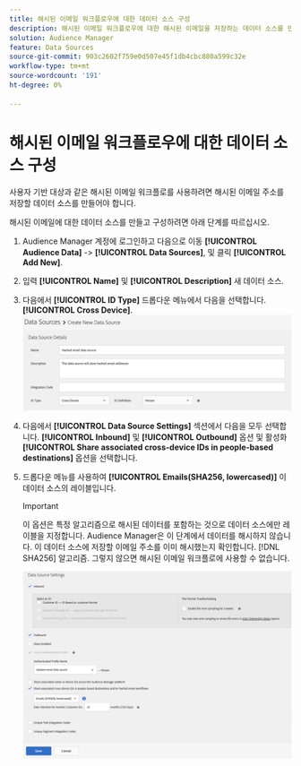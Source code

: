 ```yaml
---
title: 해시된 이메일 워크플로우에 대한 데이터 소스 구성
description: 해시된 이메일 워크플로우에 대한 해시된 이메일을 저장하는 데이터 소스를 만드는 방법을 알아봅니다.
solution: Audience Manager
feature: Data Sources
source-git-commit: 903c2602f759e0d507e45f1db4cbc880a599c32e
workflow-type: tm+mt
source-wordcount: '191'
ht-degree: 0%

---
```



# 해시된 이메일 워크플로우에 대한 데이터 소스 구성

사용자 기반 대상과 같은 해시된 이메일 워크플로를 사용하려면 해시된 이메일 주소를 저장할 데이터 소스를 만들어야 합니다.

해시된 이메일에 대한 데이터 소스를 만들고 구성하려면 아래 단계를 따르십시오.

1. Audience Manager 계정에 로그인하고 다음으로 이동 **[!UICONTROL Audience Data]** -> **[!UICONTROL Data Sources]**, 및 클릭 **[!UICONTROL Add New]**.
1. 입력 **[!UICONTROL Name]** 및 **[!UICONTROL Description]** 새 데이터 소스.
1. 다음에서 **[!UICONTROL ID Type]** 드롭다운 메뉴에서 다음을 선택합니다. **[!UICONTROL Cross Device]**.
   ![데이터 소스 세부 정보 섹션을 보여주는 Audience Manager UI 이미지입니다.](../features/assets/create-hashed-email-data-source.png)
1. 다음에서 **[!UICONTROL Data Source Settings]** 섹션에서 다음을 모두 선택합니다. **[!UICONTROL Inbound]** 및 **[!UICONTROL Outbound]** 옵션 및 활성화 **[!UICONTROL Share associated cross-device IDs in people-based destinations]** 옵션을 선택합니다.
1. 드롭다운 메뉴를 사용하여 **[!UICONTROL Emails(SHA256, lowercased)]** 이 데이터 소스의 레이블입니다.

   >[!IMPORTANT]
   >
   >이 옵션은 특정 알고리즘으로 해시된 데이터를 포함하는 것으로 데이터 소스에만 레이블을 지정합니다. Audience Manager은 이 단계에서 데이터를 해시하지 않습니다. 이 데이터 소스에 저장할 이메일 주소를 이미 해시했는지 확인합니다. [!DNL SHA256] 알고리즘. 그렇지 않으면 해시된 이메일 워크플로에 사용할 수 없습니다.

   ![데이터 소스 설정 섹션을 보여 주는 Audience Manager UI 이미지입니다.](../features/assets/data-source-settings.png)

